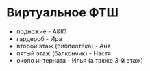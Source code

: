 # Виртуальное ФТШ

- подножие - А&Ю 
- гардероб - Ира
- второй этаж (библиотека) - Аня
- пятый этаж (балкончик) - Настя
- около интерната - Илья (а также 3-й этаж)
